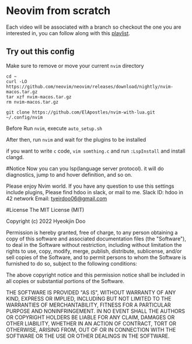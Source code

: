 # Neovim from scratch

Each video will be associated with a branch so checkout the one you are interested in, you can follow along with this [playlist](https://www.youtube.com/watch?v=ctH-a-1eUME&list=PLhoH5vyxr6Qq41NFL4GvhFp-WLd5xzIzZ).

## Try out this config

Make sure to remove or move your current `nvim` directory

```
cd ~
curl -LO https://github.com/neovim/neovim/releases/download/nightly/nvim-macos.tar.gz
tar xzf nvim-macos.tar.gz
rm nvim-macos.tar.gz
```

```
git clone https://github.com/ElApostles/nvim-with-lua.git ~/.config/nvim
```

Before Run `nvim`, execute `auto_setup.sh`

After then, run `nvim` and wait for the plugins to be installed 

if you want to write `c` code, `vim somthing.c` and run `:LspInstall`
and install clangd.


#Notice
Now you can you lsp(language server protocol). it will do diagnostics, jump to and hover definition, and so on.

Please enjoy Nvim world.
If you have any question to use this settings include plugins, Please find hdoo in slack, or mail to me. 
Slack ID: hdoo in 42 network
Email: tyeirdoo06@gmail.com

#License
The MIT License (MIT)

Copyright (c) 2022 Hyeokjin Doo

Permission is hereby granted, free of charge, to any person obtaining a copy
of this software and associated documentation files (the "Software"), to deal
in the Software without restriction, including without limitation the rights
to use, copy, modify, merge, publish, distribute, sublicense, and/or sell
copies of the Software, and to permit persons to whom the Software is
furnished to do so, subject to the following conditions:

The above copyright notice and this permission notice shall be included in all
copies or substantial portions of the Software.

THE SOFTWARE IS PROVIDED "AS IS", WITHOUT WARRANTY OF ANY KIND, EXPRESS OR
IMPLIED, INCLUDING BUT NOT LIMITED TO THE WARRANTIES OF MERCHANTABILITY,
FITNESS FOR A PARTICULAR PURPOSE AND NONINFRINGEMENT. IN NO EVENT SHALL THE
AUTHORS OR COPYRIGHT HOLDERS BE LIABLE FOR ANY CLAIM, DAMAGES OR OTHER
LIABILITY, WHETHER IN AN ACTION OF CONTRACT, TORT OR OTHERWISE, ARISING FROM,
OUT OF OR IN CONNECTION WITH THE SOFTWARE OR THE USE OR OTHER DEALINGS IN THE
SOFTWARE.
